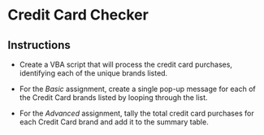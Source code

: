 # Credit Card Checker

## Instructions

* Create a VBA script that will process the credit card purchases, identifying each of the unique brands listed.

* For the _Basic_ assignment, create a single pop-up message for each of the Credit Card brands listed by looping through the list.

* For the _Advanced_ assignment, tally the total credit card purchases for each Credit Card brand and add it to the summary table.

